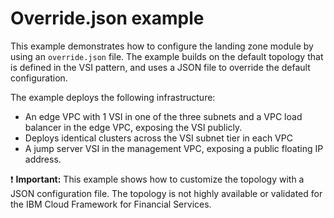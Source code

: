# Override.json example

This example demonstrates how to configure the landing zone module by using an `override.json` file. The example builds on the default topology that is defined in the VSI pattern, and uses a JSON file to override the default configuration.

The example deploys the following infrastructure:

- An edge VPC with 1 VSI in one of the three subnets and a VPC load balancer in the edge VPC, exposing the VSI publicly.
- Deploys identical clusters across the VSI subnet tier in each VPC
- A jump server VSI in the management VPC, exposing a public floating IP address.

:exclamation: **Important:** This example shows how to customize the topology with a JSON configuration file. The topology is not highly available or validated for the IBM Cloud Framework for Financial Services.
